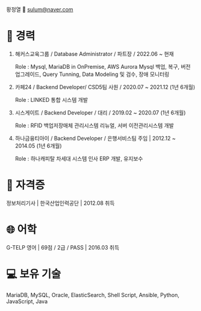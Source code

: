 황정열 
📧 sulum@naver.com 

# 💼 경력

1. 해커스교육그룹 / Database Administrator / 파트장 / 2022.06 ~ 현재
   
   Role : Mysql, MariaDB in OnPremise, AWS Aurora Mysql 백업, 복구, 버전 업그레이드, Query Tunning, Data Modeling 및 검수, 장애 모니터링




2. 카페24 / Backend Developer/ CSD5팀 사원 / 2020.07 ~ 2021.12 (1년 6개월)
   
   Role : LINKED 통합 시스템 개발




3. 시스게이트 / Backend Developer / 대리 / 2019.02 ~ 2020.07 (1년 6개월)
   
   Role : RFID 백업저장매체 관리시스템 리뉴얼, 서버 이전관리시스템 개발




4. 하나금융티아이 / Backend Developer / 은행서비스팀 주임 | 2012.12 ~ 2014.05 (1년 6개월)
   
   Role : 하나캐피탈 차세대 시스템 인사 ERP 개발, 유지보수



# 🏅 자격증

정보처리기사 | 한국산업인력공단 | 2012.08 취득

# 🌐 어학

G-TELP 영어 | 69점 / 2급 / PASS | 2016.03 취득


# 💻 보유 기술

MariaDB, MySQL, Oracle, ElasticSearch, Shell Script, Ansible, Python, JavaScript, Java
